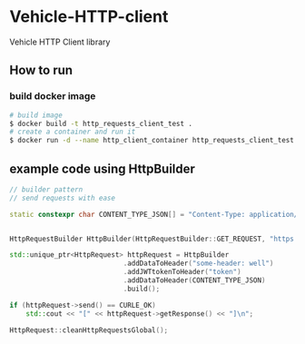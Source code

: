 # Vehicle-HTTP-client
Vehicle HTTP Client library 

## How to run

### build docker image
```bash
# build image
$ docker build -t http_requests_client_test .
# create a container and run it
$ docker run -d --name http_client_container http_requests_client_test:latest
```

## example code using __HttpBuilder__
```c++
// builder pattern 
// send requests with ease 

static constexpr char CONTENT_TYPE_JSON[] = "Content-Type: application/json";


HttpRequestBuilder HttpBuilder(HttpRequestBuilder::GET_REQUEST, "https://abbas.requestcatcher.com/test");

std::unique_ptr<HttpRequest> httpRequest = HttpBuilder
                            .addDataToHeader("some-header: well")
                            .addJWTtokenToHeader("token")
                            .addDataToHeader(CONTENT_TYPE_JSON)
                            .build();

if (httpRequest->send() == CURLE_OK)
    std::cout << "[" << httpRequest->getResponse() << "]\n";

HttpRequest::cleanHttpRequestsGlobal();
```